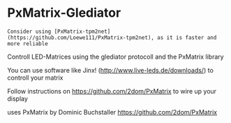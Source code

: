 # PxMatrix-Glediator

`Consider using [PxMatrix-tpm2net](https://github.com/Loewe111/PxMatrix-tpm2net), as it is faster and more reliable`

Controll LED-Matrices using the glediator protocoll and the PxMatrix library

You can use software like Jinx! (http://www.live-leds.de/downloads/) to controll your matrix

Follow instructions on https://github.com/2dom/PxMatrix to wire up your display

uses PxMatrix by Dominic Buchstaller
https://github.com/2dom/PxMatrix
